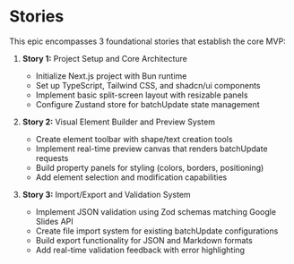 # Stories

This epic encompasses 3 foundational stories that establish the core MVP:

1. **Story 1:** Project Setup and Core Architecture
   - Initialize Next.js project with Bun runtime
   - Set up TypeScript, Tailwind CSS, and shadcn/ui components  
   - Implement basic split-screen layout with resizable panels
   - Configure Zustand store for batchUpdate state management

2. **Story 2:** Visual Element Builder and Preview System
   - Create element toolbar with shape/text creation tools
   - Implement real-time preview canvas that renders batchUpdate requests
   - Build property panels for styling (colors, borders, positioning)
   - Add element selection and modification capabilities

3. **Story 3:** Import/Export and Validation System
   - Implement JSON validation using Zod schemas matching Google Slides API
   - Create file import system for existing batchUpdate configurations
   - Build export functionality for JSON and Markdown formats
   - Add real-time validation feedback with error highlighting
